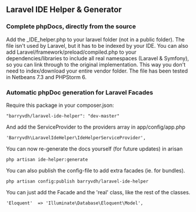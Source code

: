 ## Laravel IDE Helper & Generator

### Complete phpDocs, directly from the source

Add the _IDE_helper.php to your laravel folder (not in a public folder). The file isn't used by Laravel, but it has to be indexed by your IDE.
You can also add Laravel/framework/preload/compiled.php to your dependencies/libraries to include all real namespaces (Laravel & Symfony), so you can link through to the original implementation.
This way you don't need to index/download your entire vendor folder.
The file has been tested in Netbeans 7.3 and PHPStorm 6.

### Automatic phpDoc generation for Laravel Facades

Require this package in your composer.json:

    "barryvdh/laravel-ide-helper": "dev-master"

And add the ServiceProvider to the providers array in app/config/app.php

    'Barryvdh\LaravelIdeHelper\IdeHelperServiceProvider',

You can now re-generate the docs yourself (for future updates) in arisan

    php artisan ide-helper:generate

You can also publish the config-file to add extra facades (ie. for bundles).

    php artisan config:publish barryvdh/laravel-ide-helper

You can just add the Facade and the 'real' class, like the rest of the classes.

    'Eloquent'  => 'Illuminate\Database\Eloquent\Model',



